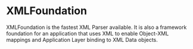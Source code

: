 # XMLFoundation
 XMLFoundation is the fastest XML Parser available.  It is also a framework foundation for an application that uses XML to enable Object-XML mappings and Application Layer binding to XML Data objects.
